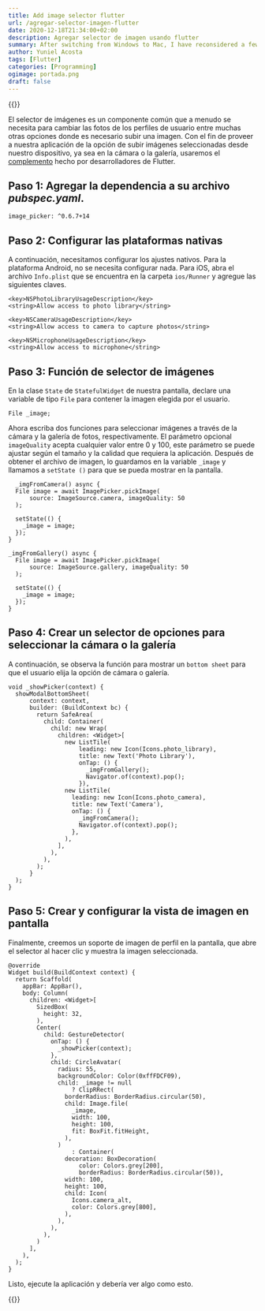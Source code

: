 ```yaml
---
title: Add image selector flutter
url: /agregar-selector-imagen-flutter
date: 2020-12-18T21:34:00+02:00
description: Agregar selector de imagen usando flutter
summary: After switching from Windows to Mac, I have reconsidered a few of the applications I use. To my own surprise I ended up with a paid one that’s only available on Apple devices – Bear.
author: Yuniel Acosta
tags: [Flutter]
categories: [Programming]
ogimage: portada.png
draft: false
---
```



{{<post-image image="portada.png" with="500" alt="Portada" />}}

El selector de imágenes es un componente común que a menudo se necesita para cambiar las fotos de los perfiles de
usuario entre muchas otras opciones donde es necesario subir una imagen. Con el fin de proveer a nuestra aplicación de
la opción de subir imágenes seleccionadas desde nuestro dispositivo, ya sea en la cámara o la galería, usaremos
el [complemento](https://pub.dev/packages/image_picker) hecho por desarrolladores de Flutter.

## **Paso 1**: Agregar la dependencia a su archivo **_pubspec.yaml_**.

    image_picker: ^0.6.7+14

## **Paso 2**: Configurar las plataformas nativas

A continuación, necesitamos configurar los ajustes nativos. Para la plataforma Android, no se necesita configurar nada.
Para iOS, abra el archivo `Info.plist` que se encuentra en la carpeta `ios/Runner` y agregue las siguientes claves.

    <key>NSPhotoLibraryUsageDescription</key>
    <string>Allow access to photo library</string>
    
    <key>NSCameraUsageDescription</key>
    <string>Allow access to camera to capture photos</string>
    
    <key>NSMicrophoneUsageDescription</key>
    <string>Allow access to microphone</string>

## **Paso 3**: Función de selector de imágenes

En la clase `State` de `StatefulWidget` de nuestra pantalla, declare una variable de tipo `File` para contener la imagen
elegida por el usuario.

    File _image;

Ahora escriba dos funciones para seleccionar imágenes a través de la cámara y la galería de fotos, respectivamente. El
parámetro opcional `imageQuality` acepta cualquier valor entre 0 y 100, este parámetro se puede ajustar según el tamaño
y la calidad que requiera la aplicación. Después de obtener el archivo de imagen, lo guardamos en la variable `_image` y
llamamos a `setState ()` para que se pueda mostrar en la pantalla.

  ```
    _imgFromCamera() async {
    File image = await ImagePicker.pickImage(
        source: ImageSource.camera, imageQuality: 50
    );
  
    setState(() {
      _image = image;
    });
  }
  
  _imgFromGallery() async {
    File image = await ImagePicker.pickImage(
        source: ImageSource.gallery, imageQuality: 50
    );
  
    setState(() {
      _image = image;
    });
  }
  ```

## **Paso 4**: Crear un selector de opciones para seleccionar la cámara o la galería

A continuación, se observa la función para mostrar un `bottom sheet` para que el usuario elija la opción de cámara o
galería.

```
void _showPicker(context) {
  showModalBottomSheet(
      context: context,
      builder: (BuildContext bc) {
        return SafeArea(
          child: Container(
            child: new Wrap(
              children: <Widget>[
                new ListTile(
                    leading: new Icon(Icons.photo_library),
                    title: new Text('Photo Library'),
                    onTap: () {
                      _imgFromGallery();
                      Navigator.of(context).pop();
                    }),
                new ListTile(
                  leading: new Icon(Icons.photo_camera),
                  title: new Text('Camera'),
                  onTap: () {
                    _imgFromCamera();
                    Navigator.of(context).pop();
                  },
                ),
              ],
            ),
          ),
        );
      }
  );
}
```

## **Paso 5**: Crear y configurar la vista de imagen en pantalla
Finalmente, creemos un soporte de imagen de perfil en la pantalla, que abre el selector al hacer clic y muestra la imagen seleccionada.
```
@override
Widget build(BuildContext context) {
  return Scaffold(
    appBar: AppBar(),
    body: Column(
      children: <Widget>[
        SizedBox(
          height: 32,
        ),
        Center(
          child: GestureDetector(
            onTap: () {
              _showPicker(context);
            },
            child: CircleAvatar(
              radius: 55,
              backgroundColor: Color(0xffFDCF09),
              child: _image != null
                  ? ClipRRect(
                borderRadius: BorderRadius.circular(50),
                child: Image.file(
                  _image,
                  width: 100,
                  height: 100,
                  fit: BoxFit.fitHeight,
                ),
              )
                  : Container(
                decoration: BoxDecoration(
                    color: Colors.grey[200],
                    borderRadius: BorderRadius.circular(50)),
                width: 100,
                height: 100,
                child: Icon(
                  Icons.camera_alt,
                  color: Colors.grey[800],
                ),
              ),
            ),
          ),
        )
      ],
    ),
  );
}

```

Listo, ejecute la aplicación y debería ver algo como esto.

{{<post-image image="resultado.gif" with="500" alt="Portada" />}}